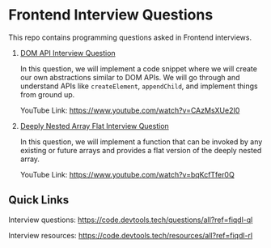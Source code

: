 # Frontend Interview Questions

This repo contains programming questions asked in Frontend interviews.

1. [DOM API Interview Question](https://github.com/Devtools-Tech-Team/frontend-interview-questions/blob/main/dom-api-question.js)

    In this question, we will implement a code snippet where we will create our own abstractions similar to DOM APIs. We will go through and understand APIs like `createElement`, `appendChild`, and implement things from ground up.

    YouTube Link: https://www.youtube.com/watch?v=CAzMsXUe2I0

2. [Deeply Nested Array Flat Interview Question](https://github.com/Devtools-Tech-Team/frontend-interview-questions/blob/main/array-flat.js)

    In this question, we will implement a function that can be invoked by any existing or future arrays and provides a flat version of the deeply nested array.

    YouTube Link: https://www.youtube.com/watch?v=bqKcfTfer0Q

## Quick Links

Interview questions: https://code.devtools.tech/questions/all?ref=fiqdl-ql

Interview resources: https://code.devtools.tech/resources/all?ref=fiqdl-rl
